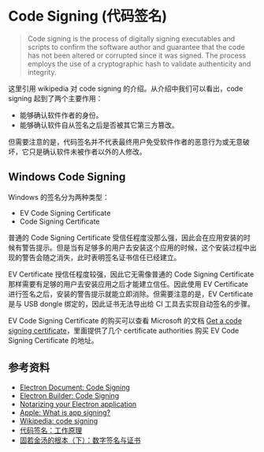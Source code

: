 # Code Signing (代码签名)

> Code signing is the process of digitally signing executables and scripts to confirm the software author and guarantee that the code has not been altered or corrupted since it was signed. The process employs the use of a cryptographic hash to validate authenticity and integrity.

这里引用 wikipedia 对 code signing 的介绍。从介绍中我们可以看出，code signing 起到了两个主要作用：

- 能够确认软件作者的身份。
- 能够确认软件自从签名之后是否被其它第三方篡改。

但需要注意的是，代码签名并不代表最终用户免受软件作者的恶意行为或无意破坏，它只是确认软件未被作者以外的人修改。

## Windows Code Signing

Windows 的签名分为两种类型：

- EV Code Signing Certificate
- Code Signing Certificate

普通的 Code Signing Certificate 受信任程度没那么强，因此会在应用安装的时候有警告提示。但是当有足够多的用户去安装这个应用的时候，这个安装过程中出现的警告会随之消失，此时表明签名证书信任已经建立。

EV Certificate 授信任程度较强，因此它无需像普通的 Code Signing Certificate 那样需要有足够的用户去安装应用之后才能建立信任。因此使用 EV Certificate 进行签名之后，安装的警告提示就能立即消除。但需要注意的是，EV Certificate 是与 USB dongle 绑定的，因此证书无法导出给 CI 工具去实现自动签名的步骤。

EV Code Signing Certificate 的购买可以查看 Microsoft 的文档 [Get a code signing certificate](https://docs.microsoft.com/en-us/windows-hardware/drivers/dashboard/get-a-code-signing-certificate?redirectedfrom=MSDN)，里面提供了几个 certificate authorities 购买 EV Code Signing Certificate 的地址。



## 参考资料

- [Electron Document: Code Signing](https://electronjs.org/docs/tutorial/code-signing)
- [Electron Builder: Code Signing](https://www.electron.build/code-signing)
- [Notarizing your Electron application](https://kilianvalkhof.com/2019/electron/notarizing-your-electron-application/)
- [Apple: What is app signing?](https://help.apple.com/xcode/mac/current/#/dev3a05256b8)
- [Wikipedia: code signing](https://en.wikipedia.org/wiki/Code_signing)
- [代码签名：工作原理](https://www.websecurity.digicert.com/zh/cn/security-topics/how-code-signing-works)
- [固若金汤的根本（下）：数字签名与证书](https://time.geekbang.org/column/article/109503)
